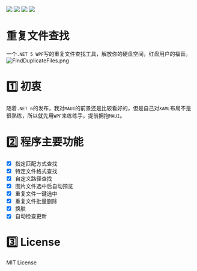 ![](https://img.shields.io/badge/build-passing-brightgreen)
![](https://img.shields.io/badge/license-MIT-green)
![](https://img.shields.io/badge/version-1.4.1.0-blue)
[![](https://img.shields.io/badge/download-releases-blue)](https://github.com/JiuLing-zhang/FindDuplicateFiles/releases)  

# 重复文件查找
一个`.NET 5 WPF`写的重复文件查找工具，解放你的硬盘空间，红盘用户的福音。  
![FindDuplicateFiles.png](https://i.loli.net/2021/07/24/XiqF6fy8xlrpzwc.png)  

# :one: 初衷
随着`.NET 6`的发布，我对`MAUI`的前景还是比较看好的，但是自己对`XAML`布局不是很熟练，所以就先用`WPF`来练练手，提前拥抱`MAUI`。  

# :two: 程序主要功能
- [x] 指定匹配方式查找
- [x] 特定文件格式查找
- [x] 自定义路径查找
- [x] 图片文件选中后自动预览
- [x] 重复文件一键选中
- [x] 重复文件批量删除
- [x] 换肤
- [x] 自动检查更新

# :three: License
MIT License